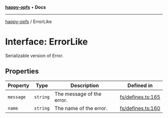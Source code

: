 [**happy-opfs**](../README.md) • **Docs**

***

[happy-opfs](../README.md) / ErrorLike

# Interface: ErrorLike

Serializable version of Error.

## Properties

| Property | Type | Description | Defined in |
| ------ | ------ | ------ | ------ |
| `message` | `string` | The message of the error. | [fs/defines.ts:165](https://github.com/JiangJie/happy-opfs/blob/6253d25d45ee43710777316ce4d92b062d8744f7/src/fs/defines.ts#L165) |
| `name` | `string` | The name of the error. | [fs/defines.ts:160](https://github.com/JiangJie/happy-opfs/blob/6253d25d45ee43710777316ce4d92b062d8744f7/src/fs/defines.ts#L160) |
